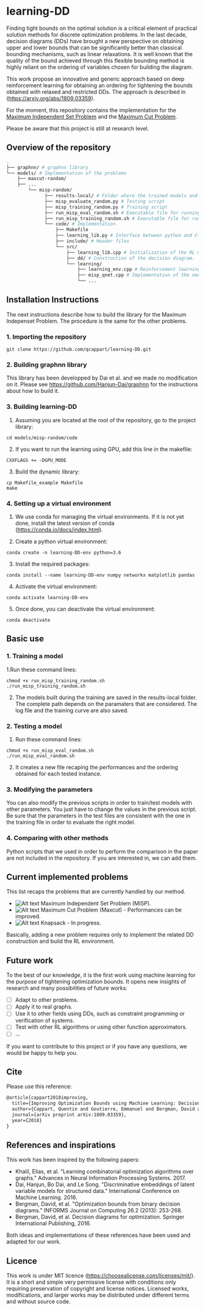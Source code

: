 
# learning-DD

Finding tight bounds on the optimal solution is a critical element  of  practical  solution  methods  for  discrete  optimization problems.  In the last decade, decision diagrams (DDs) have brought a new perspective on obtaining upper and lower bounds that can be significantly better than classical bounding mechanisms, such as linear relaxations. It is well known that the quality of the bound achieved through this flexible bounding method is highly reliant on the ordering of variables chosen for building the diagram.

This work propose an innovative and generic approach based on deep reinforcement learning for obtaining an ordering for tightening the bounds obtained with relaxed and restricted DDs. The approach is described in (https://arxiv.org/abs/1809.03359). 

For the moment, this repository contains the implementation for the [Maximum Independent Set Problem](https://en.wikipedia.org/wiki/Maximal_independent_set) and the [Maximum Cut Problem](https://en.wikipedia.org/wiki/Maximum_cut).

Please be aware that this project is still at research level. 

## Overview of the repository

```bash
.
├── graphnn/ # graphnn library
└── models/ # Implementation of the problems
	├── maxcut-random/
	├── ...
        └── misp-random/ 
              ├── results-local/ # Folder where the trained models and results are saved
              ├── misp_evaluate_random.py # Testing script
              ├── misp_training_random.py # Training script
              ├── run_misp_eval_random.sh # Executable file for running the evaluation.
              ├── run_misp_training_random.sh # Executable file for running the training.
              └── code/ # Implementation
                  ├── Makefile
                  ├── learning_lib.py # Interface between python and C++ implementation
                  ├── include/ # Header files
                  └── src/
                      ├── learning_lib.cpp # Initialization of the RL model and algorithms
                      ├── dd/ # Construction of the decision diagram.
                      └── learning/
                          ├── learning_env.cpp # Reinforcement learning environment
                          ├── misp_qnet.cpp # Implementation of the neural network
                          └── ...
```

## Installation Instructions

The next instructions describe how to build the library for the Maximum Indepenset Problem. The procedure is the same for the other problems.

### 1. Importing the repository

```shell
git clone https://github.com/qcappart/learning-DD.git
```

### 2. Building graphnn library

This library has been developped by Dai et al. and we made no modification on it. 
Please see https://github.com/Hanjun-Dai/graphnn for the instructions about how to build it.

### 3. Building learning-DD

1. Assuming you are located at the root of the repository, go to the project library:

```shell
cd models/misp-random/code
```

2. If you want to run the learning using GPU, add this line in the makefile:

```shell
CXXFLAGS += -DGPU_MODE
```

3. Build the dynamic library:

```shell
cp Makefile_example Makefile
make
```

### 4. Setting up a virtual environment

1. We use conda for managing the virtual environments. If it is not yet done, install the latest version of conda (https://conda.io/docs/index.html).

2. Create a python virtual environment:

```shell
conda create -n learning-DD-env python=3.6
```

3. Install the required packages:

```shell
conda install --name learning-DD-env numpy networkx matplotlib pandas
```

4. Activate the virtual environment:

```shell
conda activate learning-DD-env
```

5. Once done, you can deactivate the virtual environment:

```shell
conda deactivate 
```

## Basic use

### 1. Training a model

1.Run these command lines:

```shell
chmod +x run_misp_training_random.sh
./run_misp_training_random.sh
```

2. The models built during the training are saved in the results-local folder. The complete path depends on the paramaters that are considered. The log file and the training curve are also saved.


### 2. Testing a model

1. Run these command lines:

```shell
chmod +x run_misp_eval_random.sh 
./run_misp_eval_random.sh 
```

2. It creates a new file recaping the performances and the ordering obtained for each tested instance.

### 3. Modifying the parameters

You can also modify the previous scripts in order to train/test models with other parameters. You just have to change the values in the previous script. Be sure that the parameters in the test files are consistent with the one in the training file in order to evaluate the right model.

### 4. Comparing with other methods

Python scripts that we used in order to perform the comparison in the paper are not included in the repository. If you are interested in, we can add them.

## Current implemented problems

This list recaps the problems that are currently handled by our method.

-  ![Alt text](http://progressed.io/bar/100)  Maximum Independent Set Problem (MISP).
-  ![Alt text](http://progressed.io/bar/100)  Maximum Cut Problem (Maxcut) - Performances can be improved.
-  ![Alt text](http://progressed.io/bar/50)  Knapsack - In progress.

Basically, adding a new problem requires only to implement the related DD construction and build the RL environment.

## Future work

To the best of our knowledge, it is the first work using machine learning for the purpose of tightening optimization bounds. 
It opens new insights of research and many possibilities of future works:

- [ ] Adapt to other problems.
- [ ] Apply it to real graphs.
- [ ] Use it to other fields using DDs, such as constraint programming or verification of systems.
- [ ] Test with other RL algorithms or using other function approximators.
- [ ] ...

If you want to contribute to this project or if you have any questions, we would be happy to help you.

## Cite

Please use this reference:

```latex
@article{cappart2018improving,
  title={Improving Optimization Bounds using Machine Learning: Decision Diagrams meet Deep Reinforcement Learning},
  author={Cappart, Quentin and Goutierre, Emmanuel and Bergman, David and Rousseau, Louis-Martin},
  journal={arXiv preprint arXiv:1809.03359},
  year={2018}
}
```

## References and inspirations

This work has been inspired by the following papers:

- Khalil, Elias, et al. "Learning combinatorial optimization algorithms over graphs." Advances in Neural Information Processing Systems. 2017.
- Dai, Hanjun, Bo Dai, and Le Song. "Discriminative embeddings of latent variable models for structured data." International Conference on Machine Learning. 2016.
- Bergman, David, et al. "Optimization bounds from binary decision diagrams." INFORMS Journal on Computing 26.2 (2013): 253-268.
- Bergman, David, et al. Decision diagrams for optimization. Springer International Publishing, 2016.

Both ideas and implementations of these references have been used and adapted for our work.

## Licence

This work is under MIT licence (https://choosealicense.com/licenses/mit/). It is a short and simple very permissive license with conditions only requiring preservation of copyright and license notices. Licensed works, modifications, and larger works may be distributed under different terms and without source code. 
